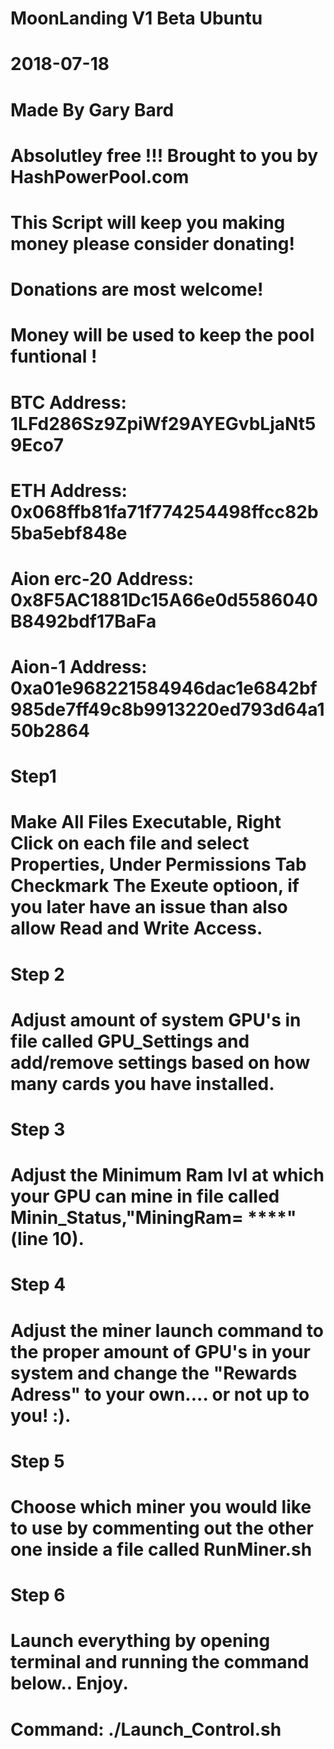 # MoonLanding V1 Beta Ubuntu
# 2018-07-18
# Made By Gary Bard 
# Absolutley free !!! Brought to you by HashPowerPool.com
# This Script will keep you making money please consider donating!

# Donations are most welcome!
# Money will be used to keep the pool funtional !
# BTC Address: 1LFd286Sz9ZpiWf29AYEGvbLjaNt59Eco7
# ETH Address: 0x068ffb81fa71f774254498ffcc82b5ba5ebf848e
# Aion erc-20 Address: 0x8F5AC1881Dc15A66e0d5586040B8492bdf17BaFa
# Aion-1 Address: 0xa01e968221584946dac1e6842bf985de7ff49c8b9913220ed793d64a150b2864

# Step1
# Make All Files Executable, Right Click on each file and select Properties, Under Permissions Tab Checkmark The Exeute optioon, if you later have an issue than also allow Read and Write Access.

# Step 2
# Adjust amount of system GPU's in file called GPU_Settings and add/remove settings based on how many cards you have installed.

# Step 3
# Adjust the Minimum Ram lvl at which your GPU can mine in file called Minin_Status,"MiningRam= ****" (line 10).

# Step 4
# Adjust the miner launch command to the proper amount of GPU's in your system and change the "Rewards Adress" to your own.... or not up to you! :).

# Step 5
# Choose which miner you would like to use by commenting out the other one inside a file called RunMiner.sh

# Step 6
# Launch everything by opening terminal and running the command below.. Enjoy.

# Command: ./Launch_Control.sh



